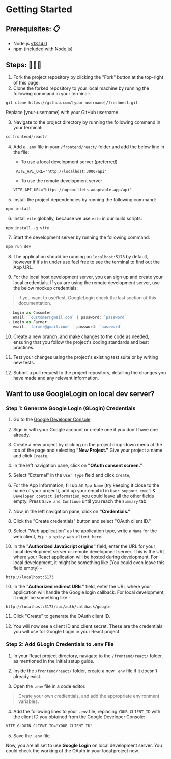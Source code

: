 # Getting Started

<h2>Prerequisites: 📋</h2>

- Node.js <a href="https://nodejs.org/dist/v18.14.0/">v18.14.0</a><br>
- npm (included with Node.js)<br>

<h2>Steps: 🚶‍♂️🚀</h2>

1. Fork the project repository by clicking the "Fork" button at the top-right of this page.<br>
2. Clone the forked repository to your local machine by running the following command in your terminal:<br>

```
git clone https://github.com/[your-username]/freshnest.git
```

Replace [your-username] with your GitHub username.<br>

3. Navigate to the project directory by running the following command in your terminal: <br>

```js
cd frontend/react/
```

4. Add a `.env` file in your `/frontend/react/` folder and add the below line in the file:

   - To use a local development server (preferred)

    ```env
     VITE_API_URL="http://localhost:3000/api"
    ```

   - To use the remote development server 

    ```env
    VITE_API_URL="https://agromillets.adaptable.app/api"
    ```

5. Install the project dependencies by running the following command:

```js
npm install
```
6. Install `vite` globally, because we use `vite` in our build scripts:
```js
npm install -g vite
```

7. Start the development server by running the following command:

```js
npm run dev
```

8. The application should be running on `localhost:5173` by default, however if it's in under use feel free to see the terminal to find out the App URL.

9. For the local host development server, you can sign up and create your local credentials. If you are using the remote development server, use the below mockup credentials:
> If you want to use/test, GoogleLogin check the last section of this documentation.
```js
 - Login as Cusomter 
   email: `customer@gmail.com` | password: `password`
 - Login as Farmer
   email: `farmer@gmail.com` | password: `password`
```
10. Create a new branch, and make changes to the code as needed, ensuring that you follow the project's coding standards and best practices.

11. Test your changes using the project's existing test suite or by writing new tests.

12. Submit a pull request to the project repository, detailing the changes you have made and any relevant information.

## Want to use GoogleLogin on local dev server?

### **Step 1: Generate Google Login (GLogin) Credentials**

1. Go to the [Google Developer Console](https://console.developers.google.com/).
    
2. Sign in with your Google account or create one if you don't have one already.
    
3. Create a new project by clicking on the project drop-down menu at the top of the page and selecting **"New Project."** Give your project a name and click `Create`.
    
4. In the left navigation pane, click on **"OAuth consent screen."**
    
4. Select "External" in the `User Type` field and click `Create`, 
    
5. For the App Information, fill up an `App Name` (try keeping it close to the name of your project), add up your email id in `User support email` & `Developer contact information`, you could leave all the other fields empty. Press `Save and Continue` until you reach the `Summary` tab.  
    
6. Now, in the left navigation pane, click on **"Credentials."**
    
7. Click the "Create credentials" button and select "OAuth client ID."
    
8. Select "Web application" as the application type, write a `Name` for the web client, Eg. - `a_spicy_web_client_here`.  

9. In the **"Authorized JavaScript origins"** field, enter the URL for your local development server or remote development server. This is the URL where your React application will be hosted during development. For local development, it might be something like (You could even leave this field empty) -
```
http://localhost:5173
```

10. In the **"Authorized redirect URIs"** field, enter the URL where your application will handle the Google login callback. For local development, it might be something like -
```
http://localhost:5173/api/auth/callback/google
``` 
    
11. Click "Create" to generate the OAuth client ID.
    
12. You will now see a client ID and client secret. These are the credentials you will use for Google Login in your React project.

### **Step 2: Add GLogin Credentials to .env File**

1. In your React project directory, navigate to the `/frontend/react/` folder, as mentioned in the initial setup guide.
    
2. Inside the `/frontend/react/` folder, create a new `.env` file if it doesn't already exist.
    
3. Open the `.env` file in a code editor.

> Create your own credientials, and add the appropriate environment variables.
    
4. Add the following lines to your `.env` file, replacing `YOUR_CLIENT_ID` with the client ID you obtained from the Google Developer Console:
    
```
VITE_GLOGIN_CLIENT_ID="YOUR_CLIENT_ID"
```
5. Save the `.env` file.

Now, you are all set to use **Google Login** on local development server. You could check the working of the OAuth in your local project now.


